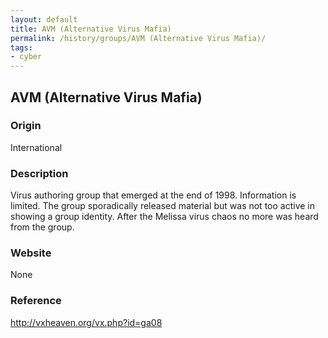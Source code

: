 ```yaml
---
layout: default
title: AVM (Alternative Virus Mafia)
permalink: /history/groups/AVM (Alternative Virus Mafia)/
tags:
- cyber
---
```


## AVM (Alternative Virus Mafia)

### Origin
International

### Description
Virus authoring group that emerged at the end of 1998. Information is limited. The group sporadically released material but was not too active in showing a group identity. After the Melissa virus chaos no more was heard from the group.

### Website
None

### Reference
http://vxheaven.org/vx.php?id=ga08

